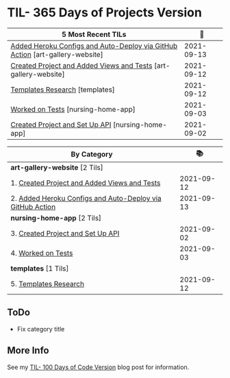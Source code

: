 # TIL- 365 Days of Projects Version
| **5 Most Recent TILs** | :tada: |
| -------- | -------- |
| [Added Heroku Configs and Auto-Deploy via GitHub Action](art-gallery-website/added-heroku-configs-and-auto-deploy-via-github-action.md) [art-gallery-website] | 2021-09-13 |
| [Created Project and Added Views and Tests](art-gallery-website/created-project-and-added-views-and-tests.md) [art-gallery-website] | 2021-09-12 |
| [Templates Research](templates/templates-research.md) [templates] | 2021-09-12 |
| [Worked on Tests](nursing-home-app/worked-on-tests.md) [nursing-home-app] | 2021-09-03 |
| [Created Project and Set Up API](nursing-home-app/created-project-and-set-up-api.md) [nursing-home-app] | 2021-09-02 |

| **By Category** | :books: |
| -------- | -------- |
| **art-gallery-website** [2 Tils] | |
| 1. [Created Project and Added Views and Tests](art-gallery-website/created-project-and-added-views-and-tests.md) | 2021-09-12 |
| 2. [Added Heroku Configs and Auto-Deploy via GitHub Action](art-gallery-website/added-heroku-configs-and-auto-deploy-via-github-action.md) | 2021-09-13 |
| **nursing-home-app** [2 Tils] | |
| 3. [Created Project and Set Up API](nursing-home-app/created-project-and-set-up-api.md) | 2021-09-02 |
| 4. [Worked on Tests](nursing-home-app/worked-on-tests.md) | 2021-09-03 |
| **templates** [1 Tils] | |
| 5. [Templates Research](templates/templates-research.md) | 2021-09-12 |


## ToDo

* Fix category title

## More Info

See my [TIL- 100 Days of Code Version](https://github.com/KatherineMichel/portfolio/blob/master/regular-blog-posts/til-100-days-of-code-version.md) blog post for information.
